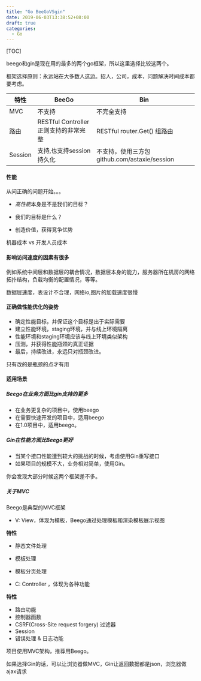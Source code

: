 ```yaml
---
title: "Go BeeGoVSgin"
date: 2019-06-03T13:38:52+08:00
draft: true
categories:
  - Go
---
```


[TOC]

beego和gin是现在用的最多的两个go框架，所以这里选择比较这两个。

框架选择原则：永远站在大多数人这边。招人，公司，成本，问题解决时间成本都要考虑。



| 特性    | BeeGo                                 | Bin                                           |
| ------- | ------------------------------------- | --------------------------------------------- |
| MVC     | 不支持                                | 不完全支持                                    |
| 路由    | RESTful Controller 正则支持的非常完整 | RESTful router.Get() 组路由                   |
| Session | 支持,也支持session持久化              | 不支持，使用三方包 github.com/astaxie/session |

#### 性能

从问正确的问题开始。。。

- *高性能*本身是不是我们的目标？

- 我们的目标是什么？
- 创造价值，获得竞争优势

机器成本 vs 开发人员成本

#### 影响访问速度的因素有很多

例如系统中间层和数据层的耦合情况，数据层本身的能力，服务器所在机房的网络拓扑结构，负载均衡的配置情况，等等。

数据层速度，表设计不合理，网络io,图片的加载速度很慢

#### 正确做性能优化的姿势

- 确定性能目标，并保证这个目标是出于实际需要
- 建立性能环境，staging环境，并与线上环境隔离
- 性能环境和staging环境应该与线上环境类似架构
- 压测，并获得性能瓶颈的真正证据
- 最后，持续改进，永远只对瓶颈改进。

只有改的是瓶颈的点才有用

#### 适用场景

##### Beego在业务方面比gin支持的更多

- 在业务更复杂的项目中，使用beego
- 在需要快速开发的项目中，适用beego
- 在1.0项目中，适用beego。

##### Gin在性能方面比Beego更好

- 当某个接口性能遭到较大的挑战的时候，考虑使用Gin重写接口
- 如果项目的规模不大，业务相对简单，使用Gin。

你会发现大部分时候这两个框架差不多。



##### 关于MVC

Beego是典型的MVC框架

- V: View，体现为模板，Beego通过处理模板和渲染模板展示视图

**特性**

- 静态文件处理
- 模板处理
- 模板分页处理

- C: Controller ，体现为各种功能

**特性**

- 路由功能
- 控制器函数
- CSRF(Cross-Site request forgery) 过滤器
- Session
- 错误处理 & 日志功能

项目使用MVC架构，推荐用Beego。

如果选择Gin的话，可以让浏览器做MVC，Gin让返回数据都是json，浏览器做ajax请求